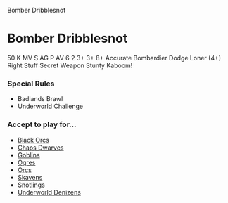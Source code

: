 ﻿
Bomber Dribblesnot

# Bomber Dribblesnot

50 K
MV
S
AG
P
AV
6
2
3+
3+
8+
Accurate
Bombardier
Dodge
Loner (4+)
Right Stuff
Secret Weapon
Stunty
Kaboom!
### Special Rules
* Badlands Brawl
* Underworld Challenge
### Accept to play for...
* [Black Orcs](../teams/Black_Orcs.md)
* [Chaos Dwarves](../teams/Chaos_Dwarves.md)
* [Goblins](../teams/Goblins.md)
* [Ogres](../teams/Ogres.md)
* [Orcs](../teams/Orcs.md)
* [Skavens](../teams/Skavens.md)
* [Snotlings](../teams/Snotlings.md)
* [Underworld Denizens](../teams/Underworld_Denizens.md)